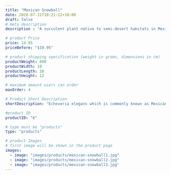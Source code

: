 ```yaml
---
title: "Mexican Snowball"
date: 2020-07-31T10:21:12+10:00
draft: false
# meta description
description : "A succulent plant native to semi-desert habitats in Mexico."

# product Price
price: 14.95
priceBefore: "$19.95"

# product shipping specification (weight in grams, dimensions in cm)
productWeight: 600
productWidth: 10
productLength: 10
productHeight: 12

# maximum amount users can order
maxOrder: 4

# Product Short Description
shortDescription: "Echeveria elegans which is commonly known as Mexican Snowball, is a species of Echeveria from the plant family Crassulaceae. A succulent plant native to semi-desert habitats in Mexico. This particular succulent has been awarded the prestigious Royal Horticultural Society's Award of Garden Merit."

#product ID
productID: "6"

# type must be "products"
type: "products"

# product Images
# first image will be shown in the product page
images:
  - image: "images/products/mexican-snowball1.jpg"
  - image: "images/products/mexican-snowball2.jpg"
  - image: "images/products/mexican-snowball3.jpg"
---
```

